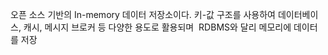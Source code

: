 오픈 소스 기반의 In-memory 데이터 저장소이다.
키-값 구조를 사용하여 데이터베이스, 캐시, 메시지 브로커 등 다양한 용도로 활용되며 
RDBMS와 달리 메모리에 데이터를 저장
